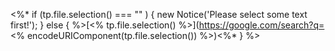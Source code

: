 <%*
  if (tp.file.selection() === "" ) {
    new Notice('Please select some text first!');
  } else {
    %>[<% tp.file.selection() %>](https://google.com/search?q=<% encodeURIComponent(tp.file.selection()) %>)<%*
  }
%>